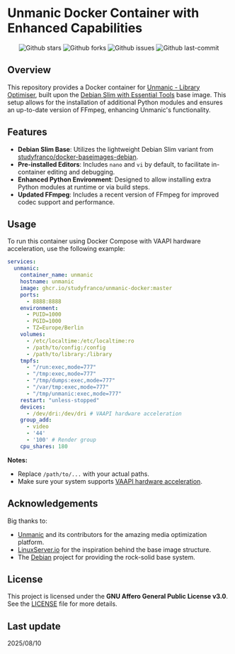 # Unmanic Docker Container with Enhanced Capabilities

<div align="center">
  
![Github stars](https://badgen.net/github/stars/studyfranco/unmanic-docker?icon=github&label=stars)
![Github forks](https://badgen.net/github/forks/studyfranco/unmanic-docker?icon=github&label=forks)
![Github issues](https://img.shields.io/github/issues/studyfranco/unmanic-docker)
![Github last-commit](https://img.shields.io/github/last-commit/studyfranco/unmanic-docker)
  
</div>

## Overview

This repository provides a Docker container for [Unmanic - Library Optimiser](https://github.com/Unmanic/unmanic), built upon the [Debian Slim with Essential Tools](https://github.com/studyfranco/docker-baseimages-debian/tree/master) base image. This setup allows for the installation of additional Python modules and ensures an up-to-date version of FFmpeg, enhancing Unmanic's functionality.

## Features

- **Debian Slim Base**: Utilizes the lightweight Debian Slim variant from [studyfranco/docker-baseimages-debian](https://github.com/studyfranco/docker-baseimages-debian).
- **Pre-installed Editors**: Includes `nano` and `vi` by default, to facilitate in-container editing and debugging.
- **Enhanced Python Environment**: Designed to allow installing extra Python modules at runtime or via build steps.
- **Updated FFmpeg**: Includes a recent version of FFmpeg for improved codec support and performance.

## Usage

To run this container using Docker Compose with VAAPI hardware acceleration, use the following example:

```yaml
services:
  unmanic:
    container_name: unmanic
    hostname: unmanic
    image: ghcr.io/studyfranco/unmanic-docker:master
    ports:
      - 8888:8888
    environment:
      - PUID=1000
      - PGID=1000
      - TZ=Europe/Berlin
    volumes:
      - /etc/localtime:/etc/localtime:ro
      - /path/to/config:/config
      - /path/to/library:/library
    tmpfs:
      - "/run:exec,mode=777"
      - "/tmp:exec,mode=777"
      - "/tmp/dumps:exec,mode=777"
      - "/var/tmp:exec,mode=777"
      - "/tmp/unmanic:exec,mode=777"
    restart: "unless-stopped"
    devices:
      - /dev/dri:/dev/dri # VAAPI hardware acceleration
    group_add:
      - video
      - '44'
      - '100' # Render group
    cpu_shares: 180
```

**Notes:**
- Replace `/path/to/...` with your actual paths.
- Make sure your system supports [VAAPI hardware acceleration](https://docs.unmanic.app/docs/advanced/hardware_accelerated_encoding_vaapi/).

## Acknowledgements

Big thanks to:

- [Unmanic](https://github.com/Unmanic/unmanic) and its contributors for the amazing media optimization platform.
- [LinuxServer.io](https://github.com/linuxserver/docker-baseimage-debian) for the inspiration behind the base image structure.
- The [Debian](https://www.debian.org/) project for providing the rock-solid base system.

## License

This project is licensed under the **GNU Affero General Public License v3.0**.  
See the [LICENSE](LICENSE) file for more details.

## Last update

2025/08/10

